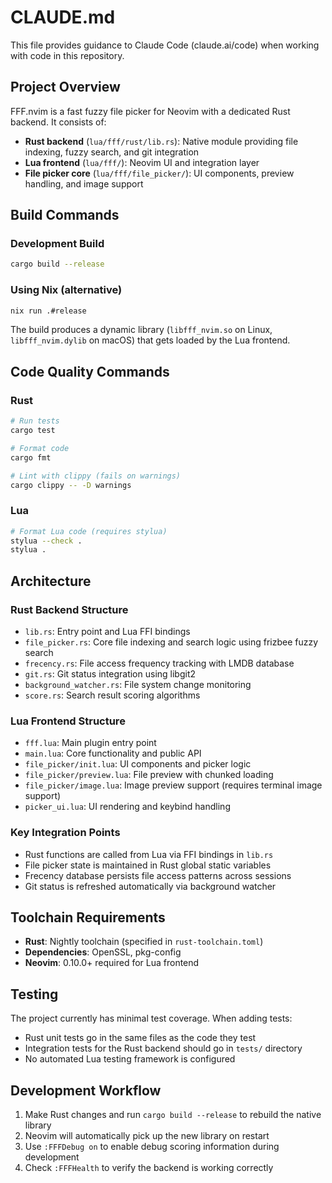 # CLAUDE.md

This file provides guidance to Claude Code (claude.ai/code) when working with code in this repository.

## Project Overview

FFF.nvim is a fast fuzzy file picker for Neovim with a dedicated Rust backend. It consists of:

- **Rust backend** (`lua/fff/rust/lib.rs`): Native module providing file indexing, fuzzy search, and git integration
- **Lua frontend** (`lua/fff/`): Neovim UI and integration layer
- **File picker core** (`lua/fff/file_picker/`): UI components, preview handling, and image support

## Build Commands

### Development Build
```bash
cargo build --release
```

### Using Nix (alternative)
```bash
nix run .#release
```

The build produces a dynamic library (`libfff_nvim.so` on Linux, `libfff_nvim.dylib` on macOS) that gets loaded by the Lua frontend.

## Code Quality Commands

### Rust
```bash
# Run tests
cargo test

# Format code
cargo fmt

# Lint with clippy (fails on warnings)
cargo clippy -- -D warnings
```

### Lua
```bash
# Format Lua code (requires stylua)
stylua --check .
stylua .
```

## Architecture

### Rust Backend Structure
- `lib.rs`: Entry point and Lua FFI bindings
- `file_picker.rs`: Core file indexing and search logic using frizbee fuzzy search
- `frecency.rs`: File access frequency tracking with LMDB database
- `git.rs`: Git status integration using libgit2
- `background_watcher.rs`: File system change monitoring
- `score.rs`: Search result scoring algorithms

### Lua Frontend Structure  
- `fff.lua`: Main plugin entry point
- `main.lua`: Core functionality and public API
- `file_picker/init.lua`: UI components and picker logic
- `file_picker/preview.lua`: File preview with chunked loading
- `file_picker/image.lua`: Image preview support (requires terminal image support)
- `picker_ui.lua`: UI rendering and keybind handling

### Key Integration Points
- Rust functions are called from Lua via FFI bindings in `lib.rs`
- File picker state is maintained in Rust global static variables
- Frecency database persists file access patterns across sessions
- Git status is refreshed automatically via background watcher

## Toolchain Requirements

- **Rust**: Nightly toolchain (specified in `rust-toolchain.toml`)
- **Dependencies**: OpenSSL, pkg-config
- **Neovim**: 0.10.0+ required for Lua frontend

## Testing

The project currently has minimal test coverage. When adding tests:
- Rust unit tests go in the same files as the code they test
- Integration tests for the Rust backend should go in `tests/` directory
- No automated Lua testing framework is configured

## Development Workflow

1. Make Rust changes and run `cargo build --release` to rebuild the native library
2. Neovim will automatically pick up the new library on restart
3. Use `:FFFDebug on` to enable debug scoring information during development
4. Check `:FFFHealth` to verify the backend is working correctly